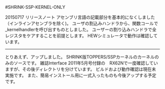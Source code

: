 #SHRINK-SSP-KERNEL-ONLY

20150717 リリースノート
アセンブリ言語の記載部分を基本的になくしました（インラインアセンブラを除く)。
ユーザの割込みハンドラから、関数コールで_kernelhandlerを呼び出すものとしました。
ユーザーの割り込みハンドラで全レジスタをケアすることを前提とします。
HEWシミュレータで動作は確認しています。

---------------------------------------------------------------
とりあえず、アップしました。
SHRINK版TOPPERS/SSPカーネルのカーネルのみのソースです。
雑誌Interface 2011年5月号付録の　RX62Nで一度確認していますが、その後ディレクトリを分けています。
ビルドおよび動作確認は現在未実施です。
また、簡易インストール用に一式入ったものも今後アップする予定です。
